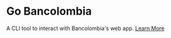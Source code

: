 # Go Bancolombia
A CLI tool to interact with Bancolombia's web app. [Learn More](https://fabianmendez.dev/projects/bancolombia-cli/)
